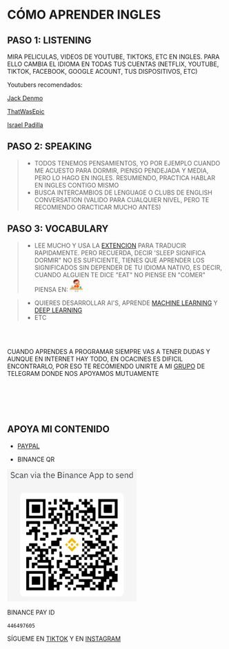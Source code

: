 # CÓMO APRENDER INGLES
## PASO 1: LISTENING
MIRA PELICULAS, VIDEOS DE YOUTUBE, TIKTOKS, ETC EN INGLES. PARA ELLO CAMBIA EL IDIOMA EN TODAS TUS CUENTAS (NETFLIX, YOUTUBE, TIKTOK, FACEBOOK, GOOGLE ACOUNT, TUS DISPOSITIVOS, ETC)

Youtubers recomendados:

[Jack Denmo](https://www.youtube.com/watch?v=gxYMTyFi4XM&t=33s)

[ThatWasEpic](https://www.youtube.com/watch?v=XuaC3dXayAs)

[Israel Padilla](https://www.youtube.com/watch?v=fgQDDOaqzVA)

##  PASO 2: SPEAKING
>- TODOS TENEMOS PENSAMIENTOS, YO POR EJEMPLO CUANDO ME ACUESTO PARA DORMIR, PIENSO PENDEJADA Y MEDIA, PERO LO HAGO EN INGLES. RESUMIENDO, PRACTICA HABLAR EN INGLES CONTIGO MISMO
>- BUSCA INTERCAMBIOS DE LENGUAGE O CLUBS DE ENGLISH CONVERSATION (VALIDO PARA CUALQUIER NIVEL, PERO TE RECOMIENDO ORACTICAR MUCHO ANTES)
##  PASO 3: VOCABULARY
>- LEE MUCHO Y USA LA [EXTENCION](https://chrome.google.com/webstore/detail/google-translate/aapbdbdomjkkjkaonfhkkikfgjllcleb?hl=en) PARA TRADUCIR RAPIDAMENTE. PERO RECUERDA, DECIR 'SLEEP SIGNIFICA DORMIR" NO ES SUFICIENTE, TIENES QUE APRENDER LOS SIGNIFICADOS SIN DEPENDER DE TU IDIOMA NATIVO, ES DECIR, CUANDO ALGUIEN TE DICE "EAT" NO PIENSE EN "COMER" PIENSA EN: <img src="https://github.com/Gabriel-prog3/IMAGES/blob/main/Screenshot%202023-03-18%20224008.png" alt="drawing" width="30"/>






>- QUIERES DESARROLLAR AI'S, APRENDE [MACHINE LEARNING](https://www.youtube.com/watch?v=lomJnbN5Wnk&list=PLat2DtY8K7YWG4QxUruT1IB_sHumOr1Si) Y [DEEP LEARNING](https://www.youtube.com/watch?v=ftlqZwb33SE&list=PLWzLQn_hxe6ZlC9-YMt3nN0Eo-ZpOJuXd)
>- ETC

<br />
  
<br />

CUANDO APRENDES A PROGRAMAR SIEMPRE VAS A TENER DUDAS Y AUNQUE EN INTERNET HAY TODO, EN OCACINES ES DIFICIL ENCONTRARLO, POR ESO TE RECOMIENDO UNIRTE A MI [GRUPO](https://t.me/pythonprogramming2gr) DE TELEGRAM DONDE NOS APOYAMOS MUTUAMENTE 
   

<br />  

<br />
      

## APOYA MI CONTENIDO
- [PAYPAL](https://www.paypal.me/GABRIELpython)

- BINANCE 
QR

<img src="https://github.com/Gabriel-prog3/IMAGES/blob/main/BinancePayQR.png" alt="drawing" width="300"/>

BINANCE PAY ID 
```
446497605
```
SÍGUEME EN [TIKTOK](https://www.tiktok.com/@python.programming2?is_from_webapp=1&sender_device=pc) Y EN [INSTAGRAM](https://www.instagram.com/gabrielrevelopython/)









